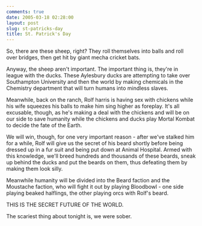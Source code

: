 ```yaml
---
comments: true
date: 2005-03-18 02:28:00
layout: post
slug: st-patricks-day
title: St. Patrick's Day
---
```


So, there are these sheep, right?  They roll themselves into balls and roll over bridges, then get hit by giant mecha cricket bats.  

Anyway, the sheep aren't important.  The important thing is, they're in league with the ducks.  These Aylesbury ducks are attempting to take over Southampton University and then the world by making chemicals in the Chemistry department that will turn humans into mindless slaves.  

Meanwhile, back on the ranch, Rolf harris is having sex with chickens while his wife squeezes his balls to make him sing higher as foreplay.  It's all excusable, though, as he's making a deal with the chickens and will be on our side to save humanity while the chickens and ducks play Mortal Kombat to decide the fate of the Earth.  

We will win, though, for one very important reason - after we've stalked him for a while, Rolf will give us the secret of his beard shortly before being dressed up in a fur suit and being put down at Animal Hospital.  Armed with this knowledge, we'll breed hundreds and thousands of these beards, sneak up behind the ducks and put the beards on them, thus defeating them by making them look silly.  

Meanwhile humanity will be divided into the Beard faction and the Moustache faction, who will fight it out by playing Bloodbowl - one side playing beaked halflings, the other playing orcs with Rolf's beard.  

THIS IS THE SECRET FUTURE OF THE WORLD.  

The scariest thing about tonight is, we were sober.
